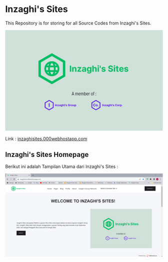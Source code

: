 # Inzaghi's Sites
This Repository is for storing for all Source Codes from Inzaghi's Sites.

![Inzaghi's Sites](/public_html/images/inzaghis-sites-by-inzaghis-group-corp.png)

Link : [inzaghisites.000webhostapp.com](https://inzaghisites.000webhostapp.com)

## Inzaghi's Sites Homepage
Berikut ini adalah Tampilan Utama dari Inzaghi's Sites :

![Inzaghi's Sites Homepage](/public_html/images/inzaghis-sites-homepage.jpg)
